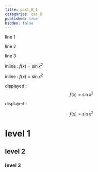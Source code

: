 ```yaml
---
title: post_B_1
categories: cat_B
published: true
hidden: false
---
```


line 1

line 2

line 3

inline : $f(x) = \sin{x^2}$

inline : $`f(x) = \sin{x^2}`$

displayed : 
$$
f(x) = \sin{x^2}
$$

displayed : 
```math
f(x) = \sin{x^2}
```





# level 1

## level 2

### level 3
